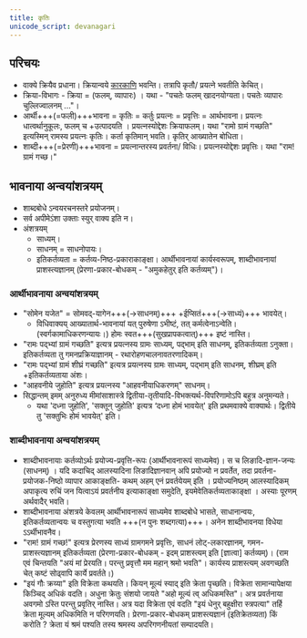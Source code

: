 ```yaml
---
title: कृतिः
unicode_script: devanagari
---
```


## परिचयः

- वाक्ये क्रियैव प्रधाना। क्रियान्वये [कारकाणि](../../../vAkya-staram/kArakam/) भवन्ति। तत्रापि कृतौ/ प्रयत्ने भवतीति केचित्।
- क्रिया-विभागः - क्रिया = (फलम्, व्यापारः) । यथा - "पचतेः फलम् खादनयोग्यता। पचतेः व्यापारः चुल्लिज्वालनम् …"। 
- आर्थी+++(=फली)+++भावना = कृतिः = कर्तुः प्रयत्नः = प्रवृत्तिः = आर्थभावना। प्रयत्नः धात्वर्थानुकूलः, फलम् च +उत्पादयति । प्रयत्नस्योद्देशः क्रियाफलम्। यथा "रामो ग्रामं गच्छति" इत्यस्मिन् रामस्य प्रयत्नः कृतिः। कर्ता कृतिमान् भवति। कृतिर् आख्यातेन बोधिता।
- शाब्दी+++(=प्रेरणी)+++भावना = प्रयत्नान्तरस्य प्रवर्तना/ विधिः। प्रयत्नस्योद्देशः प्रवृत्तिः। यथा "राम! ग्रामं गच्छ।"

## भावनाया अन्वयांशत्रयम् 
- शाब्दबोधे ऽन्वयरचनस्तरे प्रयोजनम्।
- सर्व अपीमेऽंशा उक्ताः स्युर् वाक्य इति न। 
- अंशत्रयम्
    - साध्यम्।  
    - साधनम् = साधनोपायः।
    - इतिकर्तव्यता = कर्तव्य-निष्ठ-प्रकाराकाङ्क्षा। आर्थीभावनायां कार्यस्वरूपम्, शाब्दीभावनायां प्राशस्त्यज्ञानम् (प्रेरणा-प्रकार-बोधकम् - "अमुकहेतुर् इति कर्तव्यम्")।

### आर्थीभावनाया अन्वयांशत्रयम्
- "सोमेन यजेत" = सोमवद्-यागेन+++(→साधनम्)+++ +ईप्सितं+++(→साध्यं)+++ भावयेत्।
  - विधिवाक्यय् आख्यातार्थ-भावनायां यत् पुरुषेणा ऽभीष्टं, तत् कर्मत्वेनाऽन्वेति। (स्वर्गकामाधिकरणन्यायः।) होमः स्वत+++(सुखप्रापकत्वात्)+++ इष्टं नास्ति।
- "रामः पद्भ्यां ग्रामं गच्छति" इत्यत्र प्रयत्नस्य ग्रामः साध्यम्, पद्भाम् इति साधनम्, इतिकर्तव्यता ऽनुक्ता। इतिकर्तव्यता तु गमनप्रक्रियाज्ञानम् - रथारोहणचालनावतरणादिकम्।
- "रामः पद्भ्यां ग्रामं शीघ्रं गच्छति" इत्यत्र प्रयत्नस्य ग्रामः साध्यम्, पद्भाम् इति साधनम्, शीघ्रम् इति +इतिकर्तव्यताया अंशः।
- "आहवनीये जुहोति" इत्यत्र प्रयत्नस्य "आहवनीयाधिकरणम्" साधनम्।
- सिद्धान्तम् इमम् अनुरुध्य मीमांसाशास्त्रे द्वितीया-तृतीयादि-विभक्त्यर्थ-विपरिणामोऽपि बहुत्र अनुमन्यते। 
  - यथा 'दध्ना जुहोति', 'सक्तून् जुहोति' इत्यत्र ‘दध्ना होमं भावयेत्' इति प्रथमवाक्ये वाक्यार्थः। द्वितीये तु 'सक्तुभिः होमं भावयेत्' इति।

### शाब्दीभावनाया अन्वयांशत्रयम्
- शाब्दीभावनायाः कर्तव्योऽर्थः प्रयोज्य-प्रवृत्ति-रूपः (आर्थीभावनारूपं साध्यमेव)। स च लिङादि-ज्ञान-जन्यः (साधनम्) । यदि कदाचिद् आलस्यादिना लिङादिज्ञानवान् अपि प्रयोज्यो न प्रवर्तेत, तदा प्रवर्तना-प्रयोजक-निष्ठो व्यापार आकाङ्क्षति- कथम् अहम् एनं प्रवर्तयेयम् इति । प्रयोज्यनिष्ठम् आलस्यादिकम् अपाकृत्य रुचिं जन यित्वाऽयं प्रवर्तनीय इत्याकाङ्क्षा समुदेति, इयमेवेतिकर्तव्यताकाङ्क्षा । अस्याः पूरणम् अर्थवादैर् भवति।
- शाब्दीभावनाया अंशत्रये केवलम् आर्थीभावनारूपं साध्यमेव शाब्दबोधे भासते, साधानान्वयः, इतिकर्तव्यतान्वयः च वस्तुगत्या भवति +++(न पुनः शब्दगत्या)+++। अनेन शाब्दीभावनया विधेया ऽऽर्थीभावनैव।
- "राम! ग्रामं गच्छ!" इत्यत्र प्रेरणस्य साध्यं ग्रामगमने प्रवृत्तिः, साधनं लोट्-लकारज्ञानम्, गमन-प्राशस्त्यज्ञानम् इतिकर्तव्यता (प्रेरणा-प्रकार-बोधकम् - इदम् प्राशस्त्यम् इति [ज्ञात्वा] कर्तव्यम्)। (राम एवं चिन्तयति "अयं मां प्रेरयति। परन्तु प्रवृत्तौ मम महान् श्रमो भवति"। कार्यस्य प्राशस्त्यम् अवगच्छति चेत् कष्टं सोढ्वापि कार्ये प्रवर्तते।)
- "इयं गौः क्रय्या" इति विक्रेता कथयति। कियन् मूल्यं स्याद् इति क्रेता पृच्छति। विक्रेता सामान्यापेक्षया किञ्चिद् अधिकं वदति। अधुना क्रेतुः संशयो जायते "अहो मूल्यं त्व् अधिकमस्ति"। अत्र प्रवर्तनाया अवगमो ऽस्ति परन्तु प्रवृतिर् नास्ति। अत्र यदा विक्रेता एवं वदति "इयं धेनुर् बहुक्षीरा स्त्रपत्या" तर्हि क्रेता मूल्यम् अधिकमिति न परिगणयति। प्रेरणा-प्रकार-बोधकम् प्राशस्त्यज्ञानं (इतिक्रेतव्यता) किं करोति ? क्रेता यं श्रमं पश्यति तस्य श्रमस्य अपरिगणनीयतां सम्पादयति।
